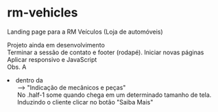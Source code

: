 # rm-vehicles

Landing page para a RM Veículos (Loja de automóveis)

Projeto ainda em desenvolvimento <br> Terminar a sessão de contato e footer (rodapé). Iniciar novas páginas <br> Aplicar responsivo e JavaScript <br> Obs. A <li> dentro da <ul> --> "Indicação de mecânicos e peças" <br> No .half-1 some quando chega em um determinado tamanho de tela. <br> Induzindo o cliente clicar no botão "Saiba Mais" <!-- Porém, pode ser necessário deixar da maneira default e conseguir deixar 100% responsivo sem quebrar linha -->
